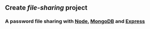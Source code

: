 ## Create *file-sharing* project

### A password file sharing with [Node](https://nodejs.org), [MongoDB](https://www.mongodb.com) and [Express](https://expressjs.com/)
